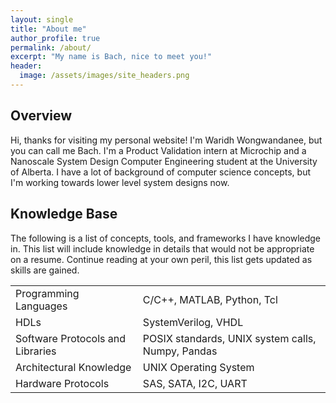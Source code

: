```yaml
---
layout: single
title: "About me"
author_profile: true
permalink: /about/
excerpt: "My name is Bach, nice to meet you!"
header:
  image: /assets/images/site_headers.png
---
```


## Overview

Hi, thanks for visiting my personal website! I'm Waridh Wongwandanee, but you can call me Bach. I'm a Product Validation intern at Microchip and a Nanoscale System Design Computer Engineering student at the University of Alberta. I have a lot of background of computer science concepts, but I'm working towards lower level system designs now.

## Knowledge Base

The following is a list of concepts, tools, and frameworks I have knowledge in.
This list will include knowledge in details that would not be appropriate on
a resume. Continue reading at your own peril, this list gets updated as skills
are gained.

| | |
| --- | --- |
| Programming Languages | C/C++, MATLAB, Python, Tcl |
| HDLs | SystemVerilog, VHDL |
| Software Protocols and Libraries | POSIX standards, UNIX system calls, Numpy, Pandas |
| Architectural Knowledge | UNIX Operating System |
| Hardware Protocols | SAS, SATA, I2C, UART |
